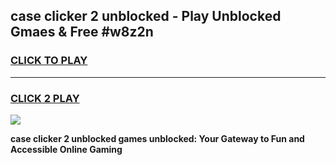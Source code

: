 
## case clicker 2 unblocked - Play Unblocked Gmaes & Free #w8z2n
<h3>
<a href="https://news.freeplayer.one?title=case_clicker_2_unblocked&ref=24F">CLICK TO PLAY</a></h3>
<hr>

<h3>
<a href="https://news.freeplayer.one?title=case_clicker_2_unblocked&ref=24F">CLICK 2 PLAY</a>
  
</h3>

<a href="https://news.freeplayer.one?title=case_clicker_2_unblocked&ref=24F/"><img src="https://clearcache.store/games.png"></a>


**case clicker 2 unblocked games unblocked: Your Gateway to Fun and Accessible Online Gaming**
